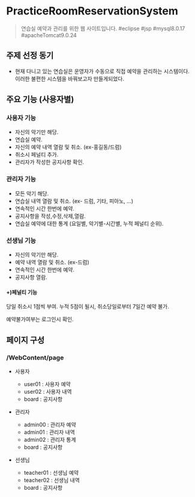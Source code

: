 # PracticeRoomReservationSystem

> 연습실 예약과 관리를 위한 웹 사이트입니다.
#eclipse #jsp  #mysql8.0.17 #apacheTomcat9.0.24 


## 주제 선정 동기
- 현재 다니고 있는 연습실은 운영자가 수동으로 직접 예약을 관리하는 시스템이다.
이러한 불편한 시스템을 바꿔보고자 만들게되었다.

## 주요 기능 (사용자별)

### 사용자 기능
- 자신의 악기만 해당.
- 연습실 예약. 
- 자신의 예약 내역 열람 및 취소. (ex-홍길동/드럼)
- 취소시 페널티 추가.
- 관리자가 작성한 공지사항 확인.

### 관리자 기능 
- 모든 악기 해당.
- 연습실 내역 열람 및 취소. (ex- 드럼, 기타, 피아노, ...)
- 연속적인 시간 한번에 예약.
- 공지사항을 작성,수정,삭제,열람. 
- 연습실 예약에 대한 통계 (요일별, 악기별-시간별, 누적 페널티 순위).

### 선생님 기능
- 자신의 악기만 해당.
- 예약 내역 열람 및 취소. (ex-드럼)
- 연속적인 시간 한번에 예약.
- 공지사항 열람.

#### +)페널티 기능
당일 취소시 1점씩 부여.
누적 5점이 될시, 취소당일로부터 7일간 예약 불가.

예약불가여부는 로그인시 확인.


## 페이지 구성

### /WebContent/page

- 사용자
  + user01 : 사용자 예약
  + user02 : 사용자 내역
  + board : 공지사항

- 관리자
  + admin00 : 관리자 예약
  + admin01 : 관리자 내역
  + admin02 : 관리자 통계
  + board : 공지사항

- 선생님
  + teacher01 : 선생님 예약
  + teacher02 : 선생님 내역
  + board : 공지사항


